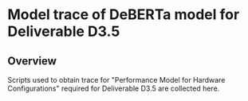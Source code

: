 # Model trace of DeBERTa model for Deliverable D3.5

## Overview
Scripts used to obtain trace for "Performance Model for Hardware Configurations" required for Deliverable D3.5 are collected here.
